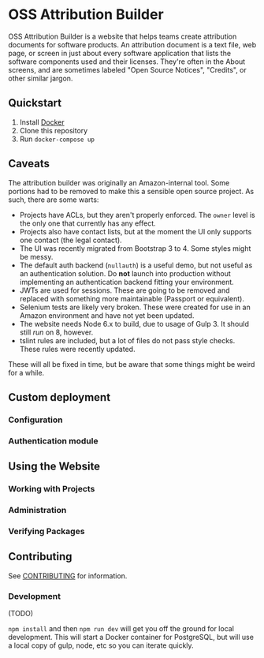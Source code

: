 # OSS Attribution Builder

OSS Attribution Builder is a website that helps teams create attribution documents for software products. An attribution document is a text file, web page, or screen in just about every software application that lists the software components used and their licenses. They're often in the About screens, and are sometimes labeled "Open Source Notices", "Credits", or other similar jargon.

## Quickstart

1. Install [Docker](https://www.docker.com/)
2. Clone this repository
3. Run `docker-compose up`

## Caveats

The attribution builder was originally an Amazon-internal tool. Some portions had to be removed to make this a sensible open source project. As such, there are some warts:

* Projects have ACLs, but they aren't properly enforced. The `owner` level is the only one that currently has any effect.
* Projects also have contact lists, but at the moment the UI only supports one contact (the legal contact).
* The UI was recently migrated from Bootstrap 3 to 4. Some styles might be messy.
* The default auth backend (`nullauth`) is a useful demo, but not useful as an authentication solution. Do **not** launch into production without implementing an authentication backend fitting your environment.
* JWTs are used for sessions. These are going to be removed and replaced with something more maintainable (Passport or equivalent).
* Selenium tests are likely very broken. These were created for use in an Amazon environment and have not yet been updated.
* The website needs Node 6.x to build, due to usage of Gulp 3. It should still _run_ on 8, however.
* tslint rules are included, but a lot of files do not pass style checks. These rules were recently updated.

These will all be fixed in time, but be aware that some things might be weird for a while.

## Custom deployment

### Configuration



### Authentication module

## Using the Website

### Working with Projects

### Administration

### Verifying Packages

## Contributing

See [CONTRIBUTING](CONTRIBUTING.md) for information.

### Development

(TODO)

`npm install` and then `npm run dev` will get you off the ground for local development. This will start a Docker container for PostgreSQL, but will use a local copy of gulp, node, etc so you can iterate quickly.